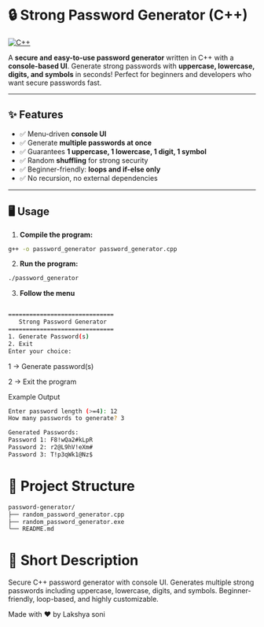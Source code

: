 # 🔒 Strong Password Generator (C++)

[![C++](https://img.shields.io/badge/Language-C++-blue?style=flat-square&logo=c%2B%2B)](https://isocpp.org/)  

A **secure and easy-to-use password generator** written in C++ with a **console-based UI**. Generate strong passwords with **uppercase, lowercase, digits, and symbols** in seconds! Perfect for beginners and developers who want secure passwords fast.  

---

## ✨ Features

- ✅ Menu-driven **console UI**  
- ✅ Generate **multiple passwords at once**  
- ✅ Guarantees **1 uppercase, 1 lowercase, 1 digit, 1 symbol**  
- ✅ Random **shuffling** for strong security  
- ✅ Beginner-friendly: **loops and if-else only**  
- ✅ No recursion, no external dependencies  

---

## 🖥 Usage

1. **Compile the program:**
```bash
g++ -o password_generator password_generator.cpp
```
2. **Run the program:**
```bash
./password_generator
```
3. **Follow the menu**
```bash

==============================
   Strong Password Generator
==============================
1. Generate Password(s)
2. Exit
Enter your choice:
```
1 → Generate password(s)

2 → Exit the program

Example Output
```bash
Enter password length (>=4): 12
How many passwords to generate? 3

Generated Passwords:
Password 1: F8!wQa2#kLpR
Password 2: r2@L9hV!eXm#
Password 3: T!p3qWk1@Nz$
```

# 📂 Project Structure
```bash
password-generator/
├── random_password_generator.cpp
├── random_password_generator.exe
└── README.md
```

# 🔑 Short Description

Secure C++ password generator with console UI. Generates multiple strong passwords including uppercase, lowercase, digits, and symbols. Beginner-friendly, loop-based, and highly customizable.

Made with ❤️ by Lakshya soni
